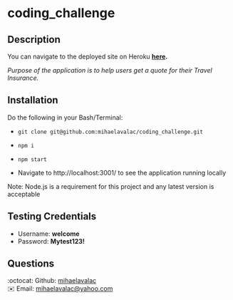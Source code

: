# coding_challenge
## Description

  You can navigate to the deployed site on Heroku <b>[here](https://polar-peak-92719.herokuapp.com/).</b>

  <p><i>Purpose of the application is to help users get a quote for their Travel Insurance.</i><p>

## Installation
Do the following in your Bash/Terminal:

* ```git clone git@github.com:mihaelavalac/coding_challenge.git```

* ```npm i```

* ```npm start```

* Navigate to http://localhost:3001/ to see the application running locally

Note: Node.js is a requirement for this project and any latest version is acceptable


## Testing Credentials

* Username: <b>welcome</b> 
* Password: <b>Mytest123!</b>

## Questions

:octocat: Github: [mihaelavalac](https://github.com/mihaelavalac) <br>
✉️ Email: mihaelavalac@yahoo.com<br/>